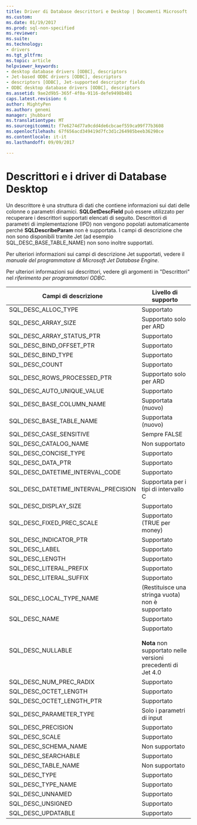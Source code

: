 ```yaml
---
title: Driver di Database descrittori e Desktop | Documenti Microsoft
ms.custom: 
ms.date: 01/19/2017
ms.prod: sql-non-specified
ms.reviewer: 
ms.suite: 
ms.technology:
- drivers
ms.tgt_pltfrm: 
ms.topic: article
helpviewer_keywords:
- desktop database drivers [ODBC], descriptors
- Jet-based ODBC drivers [ODBC], descriptors
- descriptors [ODBC], Jet-supported descriptor fields
- ODBC desktop database drivers [ODBC], descriptors
ms.assetid: 9ae2d9b5-365f-4f0a-9116-defe9498b401
caps.latest.revision: 6
author: MightyPen
ms.author: genemi
manager: jhubbard
ms.translationtype: MT
ms.sourcegitcommit: f7e6274d77a9cdd4de6cbcaef559ca99f77b3608
ms.openlocfilehash: 67f656acd349419d7fc3d1c264985beeb36298ce
ms.contentlocale: it-it
ms.lasthandoff: 09/09/2017

---
```

# <a name="descriptors-and-desktop-database-drivers"></a>Descrittori e i driver di Database Desktop
Un descrittore è una struttura di dati che contiene informazioni sui dati delle colonne o parametri dinamici. **SQLGetDescField** può essere utilizzato per recuperare i descrittori supportati elencati di seguito. Descrittori di parametri di implementazione (IPD) non vengono popolati automaticamente perché **SQLDescribeParam** non è supportata. I campi di descrizione che non sono disponibili tramite Jet (ad esempio SQL_DESC_BASE_TABLE_NAME) non sono inoltre supportati.  
  
 Per ulteriori informazioni sui campi di descrizione Jet supportati, vedere il *manuale del programmatore di Microsoft Jet Database Engine*.  
  
 Per ulteriori informazioni sui descrittori, vedere gli argomenti in "Descrittori" nel *riferimento per programmatori ODBC*.  
  
|Campi di descrizione|Livello di supporto|  
|-----------------------|-------------------|  
|SQL_DESC_ALLOC_TYPE|Supportato|  
|SQL_DESC_ARRAY_SIZE|Supportato solo per ARD|  
|SQL_DESC_ARRAY_STATUS_PTR|Supportato|  
|SQL_DESC_BIND_OFFSET_PTR|Supportato|  
|SQL_DESC_BIND_TYPE|Supportato|  
|SQL_DESC_COUNT|Supportato|  
|SQL_DESC_ROWS_PROCESSED_PTR|Supportato solo per ARD|  
|SQL_DESC_AUTO_UNIQUE_VALUE|Supportato|  
|SQL_DESC_BASE_COLUMN_NAME|Supportata (nuovo)|  
|SQL_DESC_BASE_TABLE_NAME|Supportata (nuovo)|  
|SQL_DESC_CASE_SENSITIVE|Sempre FALSE|  
|SQL_DESC_CATALOG_NAME|Non supportato|  
|SQL_DESC_CONCISE_TYPE|Supportato|  
|SQL_DESC_DATA_PTR|Supportato|  
|SQL_DESC_DATETIME_INTERVAL_CODE|Supportato|  
|SQL_DESC_DATETIME_INTERVAL_PRECISION|Supportata per i tipi di intervallo C|  
|SQL_DESC_DISPLAY_SIZE|Supportato|  
|SQL_DESC_FIXED_PREC_SCALE|Supportato (TRUE per money)|  
|SQL_DESC_INDICATOR_PTR|Supportato|  
|SQL_DESC_LABEL|Supportato|  
|SQL_DESC_LENGTH|Supportato|  
|SQL_DESC_LITERAL_PREFIX|Supportato|  
|SQL_DESC_LITERAL_SUFFIX|Supportato|  
|SQL_DESC_LOCAL_TYPE_NAME|(Restituisce una stringa vuota) non è supportato|  
|SQL_DESC_NAME|Supportato|  
|SQL_DESC_NULLABLE|Supportato<br /><br /> **Nota** non supportato nelle versioni precedenti di Jet 4.0|  
|SQL_DESC_NUM_PREC_RADIX|Supportato|  
|SQL_DESC_OCTET_LENGTH|Supportato|  
|SQL_DESC_OCTET_LENGTH_PTR|Supportato|  
|SQL_DESC_PARAMETER_TYPE|Solo i parametri di input|  
|SQL_DESC_PRECISION|Supportato|  
|SQL_DESC_SCALE|Supportato|  
|SQL_DESC_SCHEMA_NAME|Non supportato|  
|SQL_DESC_SEARCHABLE|Supportato|  
|SQL_DESC_TABLE_NAME|Non supportato|  
|SQL_DESC_TYPE|Supportato|  
|SQL_DESC_TYPE_NAME|Supportato|  
|SQL_DESC_UNNAMED|Supportato|  
|SQL_DESC_UNSIGNED|Supportato|  
|SQL_DESC_UPDATABLE|Supportato|
